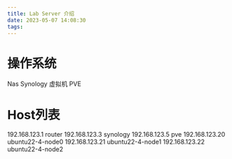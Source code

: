 ```yaml
---
title: Lab Server 介绍
date: 2023-05-07 14:08:30
tags:
---
```


# 操作系统
Nas Synology
虚拟机 PVE


# Host列表

192.168.123.1   router
192.168.123.3   synology
192.168.123.5   pve
192.168.123.20  ubuntu22-4-node0
192.168.123.21  ubuntu22-4-node1 
192.168.123.22  ubuntu22-4-node2

